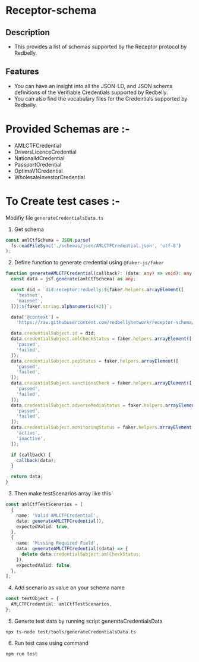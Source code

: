 # Receptor-schema

## Description

- This provides a list of schemas supported by the Receptor protocol by Redbelly.

## Features

- You can have an insight into all the JSON-LD, and JSON schema definitions of the Verifiable Credentials supported by Redbelly.
- You can also find the vocabulary files for the Credentials supported by Redbelly.

# Provided Schemas are :-

- AMLCTFCredential
- DriversLicenceCredential
- NationalIdCredential
- PassportCredential
- OptimaV1Credential
- WholesaleInvestorCredential

# To Create test cases :-

Modifiy file `generateCredentialsData.ts`

1. Get schema

```ts
const amlCtfSchema = JSON.parse(
  fs.readFileSync('./schemas/json/AMLCTFCredential.json', 'utf-8')
);
```

2. Define function to generate credential using `@faker-js/faker`

```ts
function generateAMLCTFCredential(callback?: (data: any) => void): any {
  const data = jsf.generate(amlCtfSchema) as any;

  const did = `did:receptor:redbelly:${faker.helpers.arrayElement([
    'testnet',
    'mainnet',
  ])}:${faker.string.alphanumeric(42)}`;

  data['@context'] =
    'https://raw.githubusercontent.com/redbellynetwork/receptor-schema/refs/heads/main/schemas/json-ld/AMLCTFCredential.jsonld';

  data.credentialSubject.id = did;
  data.credentialSubject.amlCheckStatus = faker.helpers.arrayElement([
    'passed',
    'failed',
  ]);
  data.credentialSubject.pepStatus = faker.helpers.arrayElement([
    'passed',
    'failed',
  ]);
  data.credentialSubject.sanctionsCheck = faker.helpers.arrayElement([
    'passed',
    'failed',
  ]);
  data.credentialSubject.adverseMediaStatus = faker.helpers.arrayElement([
    'passed',
    'failed',
  ]);
  data.credentialSubject.monitoringStatus = faker.helpers.arrayElement([
    'active',
    'inactive',
  ]);

  if (callback) {
    callback(data);
  }

  return data;
}
```

3. Then make testScenarios array like this

```ts
const amlCtfTestScenarios = [
  {
    name: 'Valid AMLCTFCredential',
    data: generateAMLCTFCredential(),
    expectedValid: true,
  },
  {
    name: 'Missing Required Field',
    data: generateAMLCTFCredential((data) => {
      delete data.credentialSubject.amlCheckStatus;
    }),
    expectedValid: false,
  },
];
```

4. Add scenario as value on your schema name

```ts
const testObject = {
  AMLCTFCredential: amlCtfTestScenarios,
};
```

5. Generte test data by running script generateCredentialsData

```shell
npx ts-node test/tools/generateCredentialsData.ts
```

6. Run test case using command

```shell
npm run test
```
